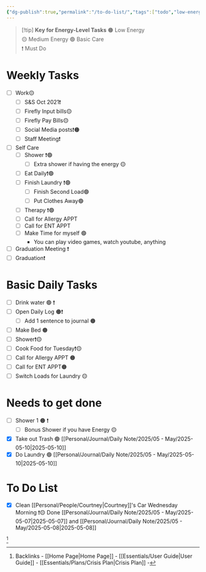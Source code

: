 ```yaml
---
{"dg-publish":true,"permalink":"/to-do-list/","tags":["todo","low-energy","high-energy","mid-energy","task-hub"],"noteIcon":""}
---
```


> [!tip] **Key for Energy-Level Tasks**
> 🟠 Low Energy  
> 🟡 Medium Energy 
> 🟢 Basic Care  
> ❗ Must Do

# Weekly Tasks
- [ ] Work🟡
	- [ ] S&S Oct 2021❗
	- [ ] Firefly Input bills🟡
	- [ ] Firefly Pay Bills🟡
	- [ ] Social Media posts❗🟠
	- [ ] Staff Meeting❗
- [ ] Self Care
	- [ ] Shower ❗🟢
		- [ ] Extra shower if having the energy 🟡
	- [ ] Eat Daily❗🟢
	- [ ] Finish Laundry ❗🟢
		- [ ] Finish Second Load🟢
		- [ ] Put Clothes Away🟢
	- [ ] Therapy ❗🟢
	- [ ] Call for Allergy APPT
	- [ ] Call for ENT APPT
	- [ ] Make Time for myself 🟢
		- You can play video games, watch youtube, anything 
- [ ] Graduation Meeting ❗
- [ ] Graduation❗
# Basic Daily Tasks
- [ ] Drink water 🟢 ❗
- [ ] Open Daily Log 🟠❗
	- [ ] Add 1 sentence to journal 🟠
- [ ] Make Bed 🟠
- [ ] Shower❗🟡
- [ ] Cook Food for Tuesday❗🟡
- [ ] Call for Allergy APPT 🟠
- [ ] Call for ENT APPT🟠
- [ ] Switch Loads for Laundry 🟡
# Needs to get done
- [ ] Shower 1 🟠 ❗
	- [ ] Bonus Shower if you have Energy 🟡
- [x] Take out Trash 🟢 [[Personal/Journal/Daily Note/2025/05 - May/2025-05-10\|2025-05-10]]
- [x] Do Laundry 🟢 [[Personal/Journal/Daily Note/2025/05 - May/2025-05-10\|2025-05-10]]

# To Do List 
- [x] Clean [[Personal/People/Courtney\|Courtney]]'s Car Wednesday Morning ❗🟡 Done [[Personal/Journal/Daily Note/2025/05 - May/2025-05-07\|2025-05-07]] and [[Personal/Journal/Daily Note/2025/05 - May/2025-05-08\|2025-05-08]]

[^1]

[^1]: Backlinks - [[Home Page\|Home Page]]  - [[Essentials/User Guide\|User Guide]] - [[Essentials/Plans/Crisis Plan\|Crisis Plan]] - 
